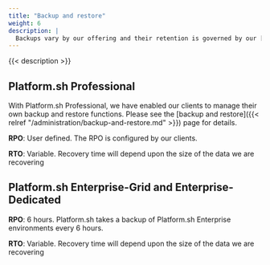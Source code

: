 ```yaml
---
title: "Backup and restore"
weight: 6
description: |
  Backups vary by our offering and their retention is governed by our [data retention]({{< relref "/security/data-retention.md" >}}). This section details our Recovery Point Objective (RPO) and Recovery Time Objective (RTO) for our Platform.sh Professional and Platform.sh Enterprise offerings.
---
```


{{< description >}}

## Platform.sh Professional

With Platform.sh Professional, we have enabled our clients to manage their own backup and restore functions. Please see the [backup and restore]({{< relref "/administration/backup-and-restore.md" >}}) page for details.

**RPO**: User defined. The RPO is configured by our clients.

**RTO**: Variable. Recovery time will depend upon the size of the data we are recovering

## Platform.sh Enterprise-Grid and Enterprise-Dedicated

**RPO**: 6 hours.  Platform.sh takes a backup of Platform.sh Enterprise environments every 6 hours.

**RTO**: Variable. Recovery time will depend upon the size of the data we are recovering
